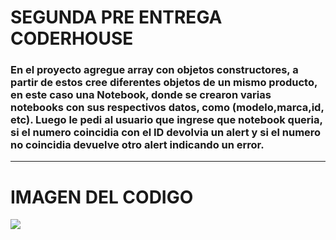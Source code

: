 # SEGUNDA PRE ENTREGA CODERHOUSE 

### En el proyecto **agregue array con objetos constructores**, a partir de estos cree diferentes **objetos de un mismo producto**, en este caso una **Notebook**, donde se crearon varias notebooks con sus respectivos datos, como (modelo,marca,id, etc). Luego le pedi al usuario que ingrese que notebook queria, **si el numero coincidia con el ID** devolvia un alert y si el **numero no coincidia** devuelve otro alert indicando un error.
---

# **IMAGEN DEL CODIGO**

![](/Pre-Entrega%202/code.png)